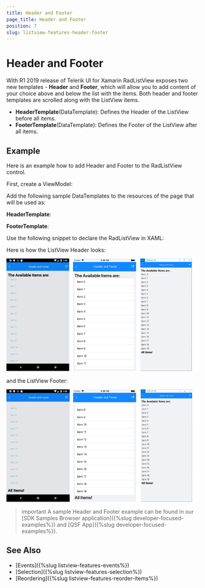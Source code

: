 ```yaml
---
title: Header and Footer
page_title: Header and Footer
position: 7
slug: listview-features-header-footer
---
```


# Header and Footer

With R1 2019 release of Telerik UI for Xamarin RadListView exposes two new templates - **Header** and **Footer**, which will allow you to add content of your choice above and below the list with the items. Both header and footer templates are scrolled along with the ListView items. 

* **HeaderTemplate**(DataTemplate): Defines the Header of the ListView before all items.
* **FooterTemplate**(DataTemplate): Defines the Footer of the ListView after all items.

## Example

Here is an example how to add Header and Footer to the RadListView control.

First, create a ViewModel:

<snippet id='listview-features-header-and-footer-viewmodel'/>

Add the following sample DataTemplates to the resources of the page that will be used as:

**HeaderTemplate**:

<snippet id='listview-features-header-template-xaml'/>

**FooterTemplate**:

<snippet id='listview-features-footer-template-xaml'/>

Use the following snippet to declare the RadListView in XAML:

<snippet id='listview-features-header-and-footer-xaml'/>

Here is how the ListView Header looks:

![RadListView Footer Template](images/listview-features-header-template.png "[RadListView Footer Template")

and the ListView Footer:

![RadListView Footer Template](images/listview-features-footer-template.png "[RadListView Footer Template")

>important A sample Header and Footer example can be found in our [SDK Samples Browser application]({%slug developer-focused-examples%}) and [QSF App]({%slug developer-focused-examples%}).

## See Also

- [Events]({%slug listview-features-events%})
- [Selection]({%slug listview-features-selection%})
- [Reordering]({%slug listview-features-reorder-items%})
